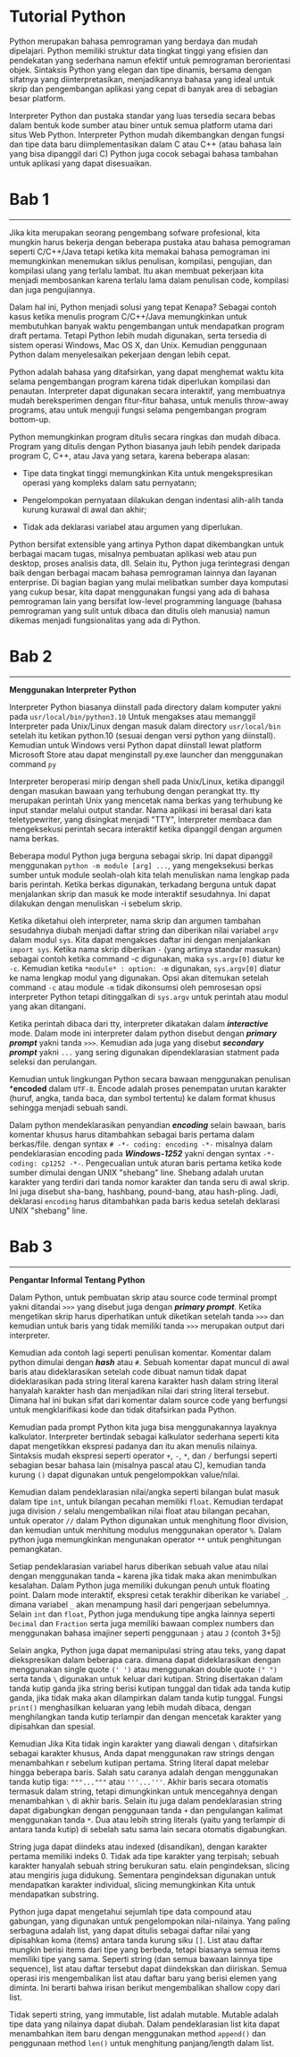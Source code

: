 # Tutorial Python

Python merupakan bahasa pemrograman yang berdaya dan mudah dipelajari. Python memiliki struktur data tingkat tinggi yang efisien dan pendekatan yang sederhana namun efektif untuk pemrograman berorientasi objek. Sintaksis Python yang elegan dan tipe dinamis, bersama dengan sifatnya yang diinterpretasikan, menjadikannya bahasa yang ideal untuk skrip dan pengembangan aplikasi yang cepat di banyak area di sebagian besar platform.

Interpreter Python dan pustaka standar yang luas tersedia secara bebas dalam bentuk kode sumber atau biner untuk semua platform utama dari situs Web Python. Interpreter Python mudah dikembangkan dengan fungsi dan tipe data baru diimplementasikan dalam C atau C++ (atau bahasa lain yang bisa dipanggil dari C) Python juga cocok sebagai bahasa tambahan untuk aplikasi yang dapat disesuaikan.

# Bab 1
---
Jika kita merupakan seorang pengembang sofware profesional, kita mungkin harus bekerja dengan beberapa pustaka atau bahasa pemograman seperti C/C++/Java tetapi ketika kita memakai bahasa pemograman ini memungkinkan menemukan siklus penulisan, kompilasi, pengujian, dan kompilasi ulang yang terlalu lambat. Itu akan membuat pekerjaan kita menjadi membosankan karena terlalu lama dalam penulisan code, kompilasi dan juga pengujiannya.

Dalam hal ini, Python menjadi solusi yang tepat
Kenapa? Sebagai contoh kasus ketika menulis program C/C++/Java memungkinkan untuk membutuhkan banyak waktu pengembangan untuk mendapatkan program draft pertama. Tetapi Python lebih mudah digunakan, serta tersedia di sistem operasi Windows, Mac OS X, dan Unix. Kemudian penggunaan Python dalam menyelesaikan pekerjaan dengan lebih cepat.

Python adalah bahasa yang ditafsirkan, yang dapat menghemat waktu kita selama pengembangan program karena tidak diperlukan kompilasi dan penautan. Interpreter dapat digunakan secara interaktif, yang membuatnya mudah bereksperimen dengan fitur-fitur bahasa, untuk menulis throw-away programs, atau untuk menguji fungsi selama pengembangan program bottom-up.

Python memungkinkan program ditulis secara ringkas dan mudah dibaca. Program yang ditulis dengan Python biasanya jauh lebih pendek daripada program C, C++, atau Java yang setara, karena beberapa alasan:
   * Tipe data tingkat tinggi memungkinkan Kita untuk mengekspresikan operasi yang kompleks dalam satu pernyatann;
   * Pengelompokan pernyataan dilakukan dengan indentasi alih-alih tanda kurung kurawal di awal dan akhir;

   * Tidak ada deklarasi variabel atau argumen yang diperlukan.

Python bersifat extensible yang artinya Python dapat dikembangkan untuk berbagai macam tugas, misalnya pembuatan aplikasi web atau pun desktop, proses analisis data, dll. Selain itu, Python juga terintegrasi dengan baik dengan berbagai macam bahasa pemrograman lainnya dan layanan enterprise. Di bagian bagian yang mulai melibatkan sumber daya komputasi yang cukup besar, kita dapat menggunakan fungsi yang ada di bahasa pemrograman lain yang bersifat low-level programming language (bahasa pemrograman yang sulit untuk dibaca dan ditulis oleh manusia) namun dikemas menjadi fungsionalitas yang ada di Python.

# Bab 2
---
**Menggunakan Interpreter Python**

Interpreter Python biasanya diinstall pada directory dalam komputer yakni pada `usr/local/bin/python3.10` Untuk mengakses atau memanggil Interpreter pada Unix/Linux dengan masuk dalam directory `usr/local/bin` setelah itu ketikan python.10 (sesuai dengan versi python yang diinstall). Kemudian untuk Windows versi Python dapat diinstall lewat platform Microsoft Store atau dapat menginstall py.exe launcher dan menggunakan command `py`

Interpreter beroperasi mirip dengan shell pada Unix/Linux, ketika dipanggil dengan masukan bawaan yang terhubung dengan perangkat tty. tty merupakan perintah Unix yang mencetak nama berkas yang terhubung ke input standar melalui output standar. Nama aplikasi ini berasal dari kata teletypewriter, yang disingkat menjadi "TTY", Interpreter membaca dan mengeksekusi perintah secara interaktif ketika dipanggil dengan argumen nama berkas.

Beberapa modul Python juga berguna sebagai skrip. Ini dapat dipanggil menggunakan `python -m module [arg] ...`, yang mengeksekusi berkas sumber untuk module seolah-olah kita telah menuliskan nama lengkap pada baris perintah. Ketika berkas digunakan, terkadang berguna untuk dapat menjalankan skrip dan masuk ke mode interaktif sesudahnya. Ini dapat dilakukan dengan menuliskan -i sebelum skrip.

Ketika diketahui oleh interpreter, nama skrip dan argumen tambahan sesudahnya diubah menjadi daftar string dan diberikan nilai variabel `argv` dalam modul `sys`. Kita dapat mengakses daftar ini dengan menjalankan `import sys`. Ketika nama skrip diberikan `-` (yang artinya standar masukan) sebagai contoh ketika command -c digunakan, maka `sys.argv[0]` diatur ke `-c`. Kemudian ketika `*module* : option: -m` digunakan, `sys.argv[0]` diatur ke nama lengkap modul yang digunakan. Opsi akan ditemukan setelah command `-c` atau module `-m` tidak dikonsumsi oleh pemrosesan opsi interpreter Python tetapi ditinggalkan di `sys.argv` untuk perintah atau modul yang akan ditangani.

Ketika perintah dibaca dari tty, interpreter dikatakan dalam ***interactive*** mode. Dalam mode ini interpreter dalam python disebut dengan ***primary prompt*** yakni tanda `>>>`. Kemudian ada juga yang disebut ***secondary prompt*** yakni `...` yang sering digunakan dipendeklarasian statment pada seleksi dan perulangan.

Kemudian untuk lingkungan Python secara bawaan menggunakan penulisan ***encoded** dalam `UTF-8`. Encode adalah proses penempatan urutan karakter (huruf, angka, tanda baca, dan symbol tertentu) ke dalam format khusus sehingga menjadi sebuah sandi. 

Dalam python mendeklarasikan penyandian ***encoding*** selain bawaan, baris komentar khusus harus ditambahkan sebagai baris pertama dalam berkas/file. dengan syntax `# -*- coding: encoding -*-` misalnya dalam pendeklarasian encoding pada ***Windows-1252*** yakni dengan syntax `-*- coding: cp1252 -*-`. Pengecualian untuk aturan baris pertama ketika kode sumber dimulai dengan UNIX "shebang" line. Shebang adalah urutan karakter yang terdiri dari tanda nomor karakter dan tanda seru di awal skrip. Ini juga disebut sha-bang, hashbang, pound-bang, atau hash-pling. Jadi, deklarasi `encoding` harus ditambahkan pada baris kedua setelah deklarasi UNIX "shebang" line.

# Bab 3
---
**Pengantar Informal Tentang Python**

Dalam Python, untuk pembuatan skrip atau source code terminal prompt yakni ditandai `>>>` yang disebut juga dengan ***primary prompt***. Ketika mengetikan skrip harus diperhatikan untuk diketikan setelah tanda `>>>` dan kemudian untuk baris yang tidak memiliki tanda `>>>` merupakan output dari interpreter.

Kemudian ada contoh lagi seperti penulisan komentar. Komentar dalam python dimulai dengan ***hash*** atau `#`. Sebuah komentar dapat muncul di awal baris atau dideklarasikan setelah code dibuat namun tidak dapat dideklarasikan pada string literal karena karakter hash dalam string literal hanyalah karakter hash dan menjadikan nilai dari string literal tersebut. Dimana hal ini bukan sifat dari komentar dalam source code yang berfungsi untuk mengklarifikasi kode dan tidak ditafsirkan pada Python.

Kemudian pada prompt Python kita juga bisa menggunakannya layaknya kalkulator. Interpreter bertindak sebagai kalkulator sederhana seperti kita dapat mengetikkan ekspresi padanya dan itu akan menulis nilainya. Sintaksis mudah ekspresi seperti operator `+`, `-`, `*`, dan `/` berfungsi seperti sebagian besar bahasa lain (misalnya pascal atau C), kemudian tanda kurung `()` dapat digunakan untuk pengelompokkan value/nilai.

Kemudian dalam pendeklarasian nilai/angka seperti bilangan bulat masuk dalam tipe `int`, untuk bilangan pecahan memiliki `float`. Kemudian terdapat juga division `/` selalu mengembalikan nilai float atau bilangan pecahan, untuk operator `//` dalam Python digunakan untuk menghitung floor division, dan kemudian untuk menhitung modulus menggunakan operator `%`. Dalam python juga memungkinkan mengunakan operator `**` untuk penghitungan pemangkatan.

Setiap pendeklarasian variabel harus diberikan sebuah value atau nilai dengan menggunakan tanda `=` karena jika tidak maka akan menimbulkan kesalahan. Dalam Python juga memiliki dukungan penuh untuk floating point. Dalam mode interaktif, ekspresi cetak terakhir diberikan ke variabel `_`. dimana variabel `_` akan menampung hasil dari pengerjaan sebelumnya. Selain `int` dan `float`, Python juga mendukung tipe angka lainnya seperti `Decimal` dan `Fraction` serta juga memiliki bawaan complex numbers dan menggunakan bahasa imajiner seperti penggunaan `j` atau `J` (contoh 3+5j)

Selain angka, Python juga dapat memanipulasi string atau teks, yang dapat diekspresikan dalam beberapa cara. dimana dapat dideklarasikan dengan menggunakan single quote `(' ')` atau menggunakan double quote `(" ")` serta tanda `\` digunakan untuk keluar dari kutipan. String disertakan dalam tanda kutip ganda jika string berisi kutipan tunggal dan tidak ada tanda kutip ganda, jika tidak maka akan dilampirkan dalam tanda kutip tunggal. Fungsi `print()` menghasilkan keluaran yang lebih mudah dibaca, dengan menghilangkan tanda kutip terlampir dan dengan mencetak karakter yang dipisahkan dan spesial.

Kemudian Jika Kita tidak ingin karakter yang diawali dengan `\` ditafsirkan sebagai karakter khusus, Anda dapat menggunakan raw strings dengan menambahkan r sebelum kutipan pertama. String literal dapat melebar hingga beberapa baris. Salah satu caranya adalah dengan menggunakan tanda kutip tiga: `"""..."""` atau `'''...'''`. Akhir baris secara otomatis termasuk dalam string, tetapi dimungkinkan untuk mencegahnya dengan menambahkan `\` di akhir baris. Selain itu juga dalam pendeklarasian string dapat digabungkan dengan penggunaan tanda `+` dan pengulangan kalimat menggunakan tanda `*`. Dua atau lebih string literals (yaitu yang terlampir di antara tanda kutip) di sebelah satu sama lain secara otomatis digabungkan.

String juga dapat diindeks atau indexed (disandikan), dengan karakter pertama memiliki indeks 0. Tidak ada tipe karakter yang terpisah; sebuah karakter hanyalah sebuah string berukuran satu. elain pengindeksan, slicing atau mengiris juga didukung. Sementara pengindeksan digunakan untuk mendapatkan karakter individual, slicing memungkinkan Kita untuk mendapatkan substring.

Python juga dapat mengetahui sejumlah tipe data compound atau gabungan, yang digunakan untuk pengelompokan nilai-nilainya. Yang paling serbaguna adalah list, yang dapat ditulis sebagai daftar nilai yang dipisahkan koma (items) antara tanda kurung siku `[]`. List atau daftar mungkin berisi items dari tipe yang berbeda, tetapi biasanya semua items memiliki tipe yang sama. Seperti string (dan semua bawaan lainnya tipe sequence), list atau daftar tersebut dapat diindekskan dan diiriskan. Semua operasi iris mengembalikan list atau daftar baru yang berisi elemen yang diminta. Ini berarti bahwa irisan berikut mengembalikan shallow copy dari list.

Tidak seperti string, yang immutable, list adalah mutable. Mutable adalah tipe data yang nilainya dapat diubah. Dalam pendeklarasian list kita dapat menambahkan item baru dengan menggunakan method `append()` dan penggunaan method `len()` untuk menghitung panjang/length dalam list.